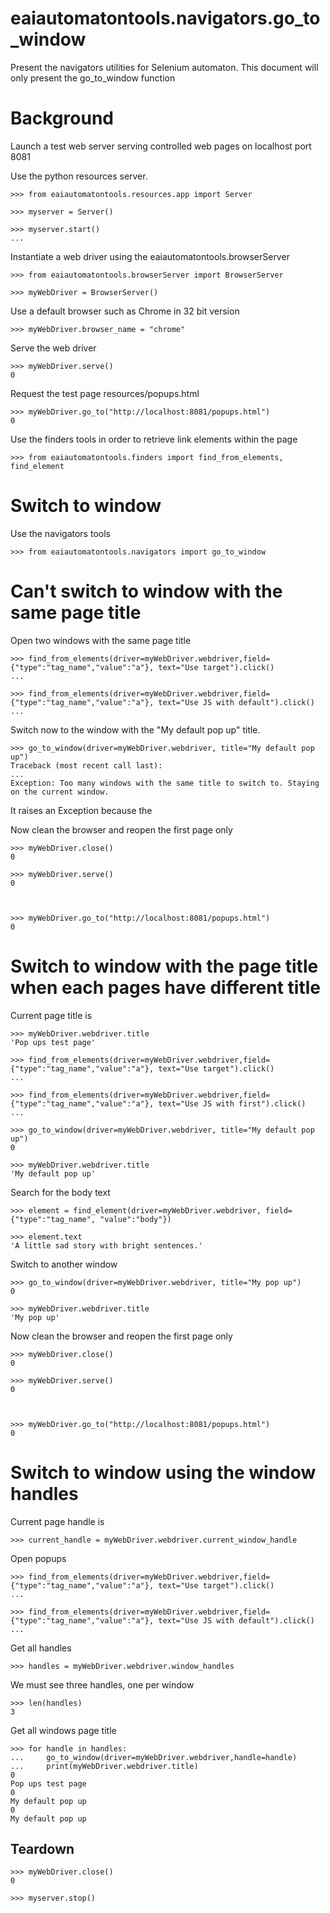 # eaiautomatontools.navigators.go_to_window

Present the navigators utilities for Selenium automaton.
This document will only present the go_to_window function


# Background

Launch a test web server serving controlled web pages on localhost port 8081

Use the python resources server.

    >>> from eaiautomatontools.resources.app import Server

    >>> myserver = Server()

    >>> myserver.start()
    ...

Instantiate a web driver using the eaiautomatontools.browserServer

    >>> from eaiautomatontools.browserServer import BrowserServer

    >>> myWebDriver = BrowserServer()

Use a default browser such as Chrome in 32 bit version

    >>> myWebDriver.browser_name = "chrome"

Serve the web driver

    >>> myWebDriver.serve()
    0
  
  

Request the test page resources/popups.html

    >>> myWebDriver.go_to("http://localhost:8081/popups.html")
    0

Use the finders tools in order to retrieve link elements within the page

    >>> from eaiautomatontools.finders import find_from_elements, find_element


# Switch to window

Use the navigators tools

    >>> from eaiautomatontools.navigators import go_to_window

# Can't switch to window with the same page title

Open two windows with the same page title

    >>> find_from_elements(driver=myWebDriver.webdriver,field={"type":"tag_name","value":"a"}, text="Use target").click()
    ...

    >>> find_from_elements(driver=myWebDriver.webdriver,field={"type":"tag_name","value":"a"}, text="Use JS with default").click()
    ...

Switch now to the window with the "My default pop up" title.

    >>> go_to_window(driver=myWebDriver.webdriver, title="My default pop up")
    Traceback (most recent call last):
    ...
    Exception: Too many windows with the same title to switch to. Staying on the current window.

It raises an Exception because the

Now clean the browser and reopen the first page only

    >>> myWebDriver.close()
    0

    >>> myWebDriver.serve()
    0
  
  

    >>> myWebDriver.go_to("http://localhost:8081/popups.html")
    0

# Switch to window with the page title when each pages have different title

Current page title is

    >>> myWebDriver.webdriver.title
    'Pop ups test page'

    >>> find_from_elements(driver=myWebDriver.webdriver,field={"type":"tag_name","value":"a"}, text="Use target").click()
    ...

    >>> find_from_elements(driver=myWebDriver.webdriver,field={"type":"tag_name","value":"a"}, text="Use JS with first").click()
    ...

    >>> go_to_window(driver=myWebDriver.webdriver, title="My default pop up")
    0

    >>> myWebDriver.webdriver.title
    'My default pop up'

Search for the body text

    >>> element = find_element(driver=myWebDriver.webdriver, field={"type":"tag_name", "value":"body"})

    >>> element.text
    'A little sad story with bright sentences.'

Switch to another window

    >>> go_to_window(driver=myWebDriver.webdriver, title="My pop up")
    0

    >>> myWebDriver.webdriver.title
    'My pop up'

Now clean the browser and reopen the first page only

    >>> myWebDriver.close()
    0

    >>> myWebDriver.serve()
    0
  
  

    >>> myWebDriver.go_to("http://localhost:8081/popups.html")
    0

# Switch to window using the window handles

Current page handle is

    >>> current_handle = myWebDriver.webdriver.current_window_handle

Open popups

    >>> find_from_elements(driver=myWebDriver.webdriver,field={"type":"tag_name","value":"a"}, text="Use target").click()
    ...

    >>> find_from_elements(driver=myWebDriver.webdriver,field={"type":"tag_name","value":"a"}, text="Use JS with default").click()
    ...

Get all handles

    >>> handles = myWebDriver.webdriver.window_handles

We must see three handles, one per window

    >>> len(handles)
    3

Get all windows page title

    >>> for handle in handles:
    ...     go_to_window(driver=myWebDriver.webdriver,handle=handle)
    ...     print(myWebDriver.webdriver.title)
    0
    Pop ups test page
    0
    My default pop up
    0
    My default pop up


## Teardown

    >>> myWebDriver.close()
    0

    >>> myserver.stop()
